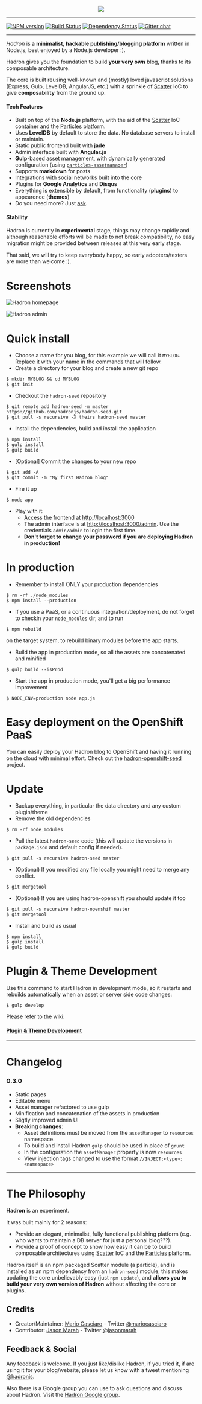 <p align="center">
<img src="https://raw.github.com/hadronjs/resources/master/hadron_full.png"/>
</p>


----
[![NPM version](https://badge.fury.io/js/hadron.png)](http://badge.fury.io/js/hadron)
[![Build Status](https://travis-ci.org/hadronjs/hadron.png)](https://travis-ci.org/hadronjs/hadron)
[![Dependency Status](https://gemnasium.com/hadronjs/hadron.png)](https://gemnasium.com/hadronjs/hadron)
[![Gitter chat](https://badges.gitter.im/hadronjs/hadron.png)](https://gitter.im/hadronjs/hadron)

----

*Hadron* is a **minimalist, hackable publishing/blogging platform** written in Node.js, best enjoyed by a Node.js developer :).

Hadron gives you the foundation to build **your very own** blog, thanks to its composable architecture.

The core is built reusing well-known and (mostly) loved javascript solutions  (Express, Gulp, LevelDB, AngularJS, etc.) with a sprinkle of [Scatter](https://github.com/mariocasciaro/scatter) IoC to give **composability** from the ground up.

#### Tech Features

* Built on top of the **Node.js** platform, with the aid of the [Scatter](https://github.com/mariocasciaro/scatter) IoC container and the [Particles](https://github.com/particles) platform.
* Uses **LevelDB** by default to store the data. No database servers to install or maintain.
* Static public frontend built with **jade**
* Admin interface built with **Angular.js**
* **Gulp**-based asset management, with dynamically generated configuration (using [`particles-assetmanager`](https://github.com/particles/particles-assetmanager))
* Supports **markdown** for posts
* Integrations with social networks built into the core
* Plugins for **Google Analytics** and **Disqus**
* Everything is extensible by default, from functionality (**plugins**) to appearence (**themes**)
* Do you need more? Just [ask](https://github.com/hadronjs/hadron/issues).

#### Stability

Hadron is currently in **experimental** stage, things may change rapidly and although reasonable efforts will be made to not break compatibility, no easy migration might be provided between releases at this very early stage.

That said, we will try to keep everybody happy, so early adopters/testers are more than welcome :).
# Screenshots

![Hadron homepage](https://raw.github.com/hadronjs/resources/master/hadron_screenshot1.jpeg)

![Hadron admin](https://raw.github.com/hadronjs/resources/master/hadron_screenshot2.jpeg)

# Quick install

* Choose a name for you blog, for this example we will call it `MYBLOG`. Replace it with your name in the commands 
  that will follow.
* Create a directory for your blog and create a new git repo
```
$ mkdir MYBLOG && cd MYBLOG
$ git init
```

* Checkout the `hadron-seed` repository
```
$ git remote add hadron-seed -m master https://github.com/hadronjs/hadron-seed.git
$ git pull -s recursive -X theirs hadron-seed master
```

* Install the dependencies, build and install the application
```
$ npm install
$ gulp install
$ gulp build
```

* [Optional] Commit the changes to your new repo
```
$ git add -A
$ git commit -m "My first Hadron blog"
```

* Fire it up
```
$ node app
```
* Play with it:
    * Access the frontend at [http://localhost:3000](http://localhost:3000)
    * The admin interface is at [http://localhost:3000/admin](http://localhost:3000/admin). Use the credentials `admin/admin` to login the first time.
    * **Don't forget to change your password if you are deploying Hadron in production!**

# In production

* Remember to install ONLY your production dependencies
```
$ rm -rf ./node_modules
$ npm install --production
```

* If you use a PaaS, or a continuous integration/deployment, do not forget to checkin your `node_modules` dir, and to run
```
$ npm rebuild
```
on the target system, to rebuild binary modules before the app starts.
* Build the app in production mode, so all the assets are concatenated and minified
```
$ gulp build --isProd
```
* Start the app in production mode, you'll get a big performance improvement
```
$ NODE_ENV=production node app.js
```

# Easy deployment on the OpenShift PaaS

You can easily deploy your Hadron blog to OpenShift and having it running on the cloud with minimal effort. Check out the [hadron-openshift-seed](https://github.com/hadronjs/hadron-openshift-seed) project.

# Update

* Backup everything, in particular the data directory and any custom plugin/theme
* Remove the old dependencies
```
$ rm -rf node_modules
```

* Pull the latest `hadron-seed` code (this will update the versions in `package.json` and default config if needed).
```
$ git pull -s recursive hadron-seed master
```

* (Optional) If you modified any file locally you might need to merge any conflict.
```
$ git mergetool
```

* (Optional) If you are using hadron-openshift you should update it too
```
$ git pull -s recursive hadron-openshif master
$ git mergetool
```

* Install and build as usual
```
$ npm install
$ gulp install
$ gulp build
```

# Plugin & Theme Development

Use this command to start Hadron in development mode, so it restarts and rebuilds automatically when an asset or server side code changes:
```
$ gulp develop
```

Please refer to the wiki: 

#### [Plugin & Theme Development](https://github.com/hadronjs/hadron/wiki/Develop)

-----
# Changelog

### 0.3.0

* Static pages
* Editable menu
* Asset manager refactored to use gulp
* Minification and concatenation of the assets in production
* Sligtly improved admin UI
* **Breaking changes**: 
    * Asset definitions must be moved from the `assetManager` to `resources` namespace.
    * To build and install Hadron `gulp` should be used in place of `grunt`
    * In the configuration the `assetManager` property is now `resources`
    * View injection tags changed to use the format `//INJECT:<type>:<namespace>`

-----

# The Philosophy

**Hadron** is an experiment.

It was built mainly for 2 reasons:

* Provide an elegant, minimalist, fully functional publishing platform (e.g. who wants to maintain a DB server for just a personal blog???).
* Provide a proof of concept to show how easy it can be to build composable architectures using [Scatter](https://github.com/mariocasciaro/scatter) IoC and the [Particles](https://github.com/particles) plaftorm.

Hadron itself is an npm packaged Scatter module (a particle), and is installed as an npm dependency from an `hadron-seed` module, this makes updating the core unbelievably easy (just `npm update`), and **allows you to build your very own version of Hadron** without affecting the core or plugins.

## Credits

* Creator/Maintainer: [Mario Casciaro](https://github.com/mariocasciaro) - Twitter [@mariocasciaro](https://twitter.com/mariocasciaro)
* Contributor: [Jason Marah](https://github.com/jasonmarah) - Twitter [@jasonmarah](https://twitter.com/jasonmarah)

## Feedback & Social

Any feedback is welcome. If you just like/dislike Hadron, if you tried it, if are using it for your blog/website, 
please let us know with a tweet mentioning [@hadronjs](https://twitter.com/hadronjs).

Also there is a Google group you can use to ask questions and discuss about Hadron. 
Visit the [Hadron Google group](http://groups.google.com/d/forum/hadronjs).
